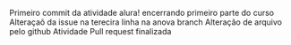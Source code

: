 Primeiro commit da atividade alura!
encerrando primeiro parte do curso 
Alteraçaõ da issue na terecira linha na anova branch
Alteração de arquivo pelo github
Atividade Pull request finalizada 